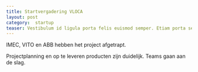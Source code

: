 ```yaml
---
title: Startvergadering VLOCA
layout: post
category:  startup
teaser: Vestibulum id ligula porta felis euismod semper. Etiam porta sem malesuada magna mollis euismod.
---
```

IMEC, VITO en ABB hebben het project afgetrapt.

Projectplanning en op te leveren producten zijn duidelijk. Teams gaan aan de slag.
